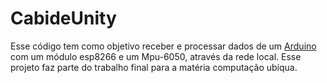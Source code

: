 # CabideUnity
 Esse código tem como objetivo receber e processar dados de um [Arduino](https://github.com/NascimentoLucas/CabideArduino) com um módulo esp8266 e um Mpu-6050, através da rede local. Esse projeto faz parte do trabalho final para a matéria computação ubíqua.
